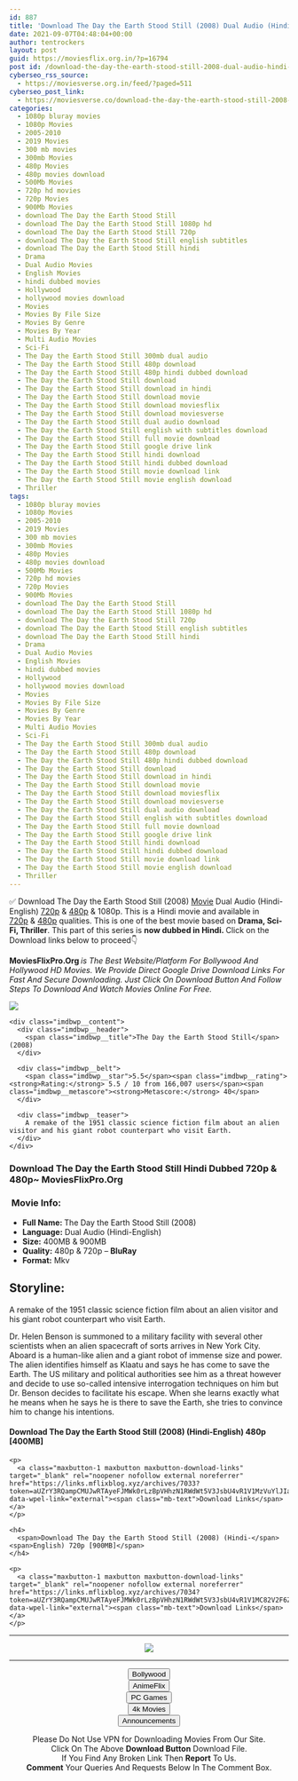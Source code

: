 ```yaml
---
id: 887
title: 'Download The Day the Earth Stood Still (2008) Dual Audio (Hindi-English) 480p [400MB] || 720p [900MB]'
date: 2021-09-07T04:48:04+00:00
author: tentrockers
layout: post
guid: https://moviesflix.org.in/?p=16794
post id: /download-the-day-the-earth-stood-still-2008-dual-audio-hindi-english-480p-400mb-720p-900mb/
cyberseo_rss_source:
  - https://moviesverse.org.in/feed/?paged=511
cyberseo_post_link:
  - https://moviesverse.co/download-the-day-the-earth-stood-still-2008-hindi-480p-720p/
categories:
  - 1080p bluray movies
  - 1080p Movies
  - 2005-2010
  - 2019 Movies
  - 300 mb movies
  - 300mb Movies
  - 480p Movies
  - 480p movies download
  - 500Mb Movies
  - 720p hd movies
  - 720p Movies
  - 900Mb Movies
  - download The Day the Earth Stood Still
  - download The Day the Earth Stood Still 1080p hd
  - download The Day the Earth Stood Still 720p
  - download The Day the Earth Stood Still english subtitles
  - download The Day the Earth Stood Still hindi
  - Drama
  - Dual Audio Movies
  - English Movies
  - hindi dubbed movies
  - Hollywood
  - hollywood movies download
  - Movies
  - Movies By File Size
  - Movies By Genre
  - Movies By Year
  - Multi Audio Movies
  - Sci-Fi
  - The Day the Earth Stood Still 300mb dual audio
  - The Day the Earth Stood Still 480p download
  - The Day the Earth Stood Still 480p hindi dubbed download
  - The Day the Earth Stood Still download
  - The Day the Earth Stood Still download in hindi
  - The Day the Earth Stood Still download movie
  - The Day the Earth Stood Still download moviesflix
  - The Day the Earth Stood Still download moviesverse
  - The Day the Earth Stood Still dual audio download
  - The Day the Earth Stood Still english with subtitles download
  - The Day the Earth Stood Still full movie download
  - The Day the Earth Stood Still google drive link
  - The Day the Earth Stood Still hindi download
  - The Day the Earth Stood Still hindi dubbed download
  - The Day the Earth Stood Still movie download link
  - The Day the Earth Stood Still movie english download
  - Thriller
tags:
  - 1080p bluray movies
  - 1080p Movies
  - 2005-2010
  - 2019 Movies
  - 300 mb movies
  - 300mb Movies
  - 480p Movies
  - 480p movies download
  - 500Mb Movies
  - 720p hd movies
  - 720p Movies
  - 900Mb Movies
  - download The Day the Earth Stood Still
  - download The Day the Earth Stood Still 1080p hd
  - download The Day the Earth Stood Still 720p
  - download The Day the Earth Stood Still english subtitles
  - download The Day the Earth Stood Still hindi
  - Drama
  - Dual Audio Movies
  - English Movies
  - hindi dubbed movies
  - Hollywood
  - hollywood movies download
  - Movies
  - Movies By File Size
  - Movies By Genre
  - Movies By Year
  - Multi Audio Movies
  - Sci-Fi
  - The Day the Earth Stood Still 300mb dual audio
  - The Day the Earth Stood Still 480p download
  - The Day the Earth Stood Still 480p hindi dubbed download
  - The Day the Earth Stood Still download
  - The Day the Earth Stood Still download in hindi
  - The Day the Earth Stood Still download movie
  - The Day the Earth Stood Still download moviesflix
  - The Day the Earth Stood Still download moviesverse
  - The Day the Earth Stood Still dual audio download
  - The Day the Earth Stood Still english with subtitles download
  - The Day the Earth Stood Still full movie download
  - The Day the Earth Stood Still google drive link
  - The Day the Earth Stood Still hindi download
  - The Day the Earth Stood Still hindi dubbed download
  - The Day the Earth Stood Still movie download link
  - The Day the Earth Stood Still movie english download
  - Thriller
---
```

<div class="thecontent clearfix">
  <p>
    ✅ Download The Day the Earth Stood Still (2008) <a href="https://moviesverse.co/category/movies/" data-wpel-link="internal">Movie</a> Dual Audio (Hindi-English) <a href="https://moviesverse.co/720p-movies/" data-wpel-link="internal">720p</a>&nbsp;&&nbsp;<a href="https://moviesverse.co/480p-movies/" data-wpel-link="internal">480p</a> & 1080p. This is a Hindi movie and available in <a href="https://moviesverse.co/720p-movies/" data-wpel-link="internal">720p</a>&nbsp;&&nbsp;<a href="https://moviesverse.co/480p-movies/" data-wpel-link="internal">480p</a> qualities. This is one of the best movie based on <strong>Drama, Sci-Fi, Thriller</strong>. This part of this series is <strong>now dubbed in <span>Hindi.&nbsp;</span></strong><span>Click on the Download links below to proceed👇</span>
  </p>
  
  <p>
    <strong><span>MoviesFlixPro.Org&nbsp;</span></strong><em>is The Best Website/Platform For Bollywood And Hollywood HD Movies. We Provide Direct Google Drive Download Links For Fast And Secure Downloading. Just Click On Download Button And Follow Steps To&nbsp;Download And Watch Movies Online For Free.</em>
  </p>
  
  <div class="imdbwp imdbwp--movie dark">
    <div class="imdbwp__thumb">
      <a class="imdbwp__link" target="_blank" title="The Day the Earth Stood Still" href="https://www.imdb.com/title/tt0970416/" rel="nofollow external noopener noreferrer" data-wpel-link="external"><img class="imdbwp__img" src="https://m.media-amazon.com/images/M/MV5BMTI5NTg1MzU5Nl5BMl5BanBnXkFtZTcwMDU1ODMwMg@@._V1_SX300.jpg" /></a>
    </div>
    
    <div class="imdbwp__content">
      <div class="imdbwp__header">
        <span class="imdbwp__title">The Day the Earth Stood Still</span> (2008)
      </div>
      
      <div class="imdbwp__belt">
        <span class="imdbwp__star">5.5</span><span class="imdbwp__rating"><strong>Rating:</strong> 5.5 / 10 from 166,007 users</span><span class="imdbwp__metascore"><strong>Metascore:</strong> 40</span>
      </div>
      
      <div class="imdbwp__teaser">
        A remake of the 1951 classic science fiction film about an alien visitor and his giant robot counterpart who visit Earth.
      </div>
    </div>
  </div>
  
  <h3>
    <span>Download The Day the Earth Stood Still Hindi Dubbed 720p & 480p~ MoviesFlixPro.Org</span>
  </h3>
  
  <h3>
    <span>&nbsp;Movie Info:&nbsp;</span>
  </h3>
  
  <ul>
    <li>
      <strong>Full Name: </strong>The Day the Earth Stood Still (2008)
    </li>
    <li>
      <strong>Language:</strong> Dual Audio (Hindi-English)
    </li>
    <li>
      <strong>Size:</strong> 400MB & 900MB
    </li>
    <li>
      <strong>Quality:</strong> 480p & 720p – <span><strong>BluRay</strong></span>
    </li>
    <li>
      <strong>Format:</strong>&nbsp;Mkv
    </li>
  </ul>
  
  <h2>
    <span>Storyline:</span>
  </h2>
  
  <p>
    A remake of the 1951 classic science fiction film about an alien visitor and his giant robot counterpart who visit Earth.
  </p>
  
  <div>
    Dr. Helen Benson is summoned to a military facility with several other scientists when an alien spacecraft of sorts arrives in New York City. Aboard is a human-like alien and a giant robot of immense size and power. The alien identifies himself as Klaatu and says he has come to save the Earth. The US military and political authorities see him as a threat however and decide to use so-called intensive interrogation techniques on him but Dr. Benson decides to facilitate his escape. When she learns exactly what he means when he says he is there to save the Earth, she tries to convince him to change his intentions.
  </div>
  
  <div class="inline canwrap">
    <h4>
      <span>Download The Day the Earth Stood Still (2008) (Hindi-English) </span><span>480p&nbsp; [400MB]</span>
    </h4>
    
    <p>
      <a class="maxbutton-1 maxbutton maxbutton-download-links" target="_blank" rel="noopener nofollow external noreferrer" href="https://links.mflixblog.xyz/archives/7033?token=aUZrY3RQampCMUJwRTAyeFJMWk0rLzBpVHhzN1RWdWt5V3JsbU4vR1V1MzVuYlJIaXRQRVlhWmJmelYxTDQwSw" data-wpel-link="external"><span class="mb-text">Download Links</span></a>
    </p>
    
    <h4>
      <span>Download The Day the Earth Stood Still (2008) (Hindi-</span><span>English) 720p [900MB]</span>
    </h4>
    
    <p>
      <a class="maxbutton-1 maxbutton maxbutton-download-links" target="_blank" rel="noopener nofollow external noreferrer" href="https://links.mflixblog.xyz/archives/7034?token=aUZrY3RQampCMUJwRTAyeFJMWk0rLzBpVHhzN1RWdWt5V3JsbU4vR1V1MC82V2F6ZndVQjduYll0NTRoREdaYg" data-wpel-link="external"><span class="mb-text">Download Links</span></a>
    </p>
  </div>
</div>

<center>
  </p> 
  
  <hr />
  
  <p>
    <a href="http://gdrivepro.xyz/join.php" data-wpel-link="external" target="_blank" rel="nofollow external noopener noreferrer"><img src="https://i.imgur.com/FhMdWdW.png" /></a>
  </p>
  
  <hr />
  
  <p>
    <a href="https://dogemovies.xyz" target="_blank" data-wpel-link="external" rel="nofollow external noopener noreferrer"><button class="button button5">Bollywood</button></a><br /> <a href="https://animeflix.in" target="_blank" data-wpel-link="external" rel="nofollow external noopener noreferrer"><button class="button button5">AnimeFlix</button></a><br /> <a href="https://gamesflix.net/" target="_blank" data-wpel-link="external" rel="nofollow external noopener noreferrer"><button class="button button5">PC Games</button></a><br /> <a href="https://uhdmovies.in" target="_blank" data-wpel-link="external" rel="nofollow external noopener noreferrer"><button class="button button5">4k Movies</button></a><br /> <a href="https://moviesverse.co/announcements/" target="_blank" data-wpel-link="internal" rel="noopener"><button class="button button5">Announcements</button></a>
  </p>
  
  <div class="alert alert-danger">
    Please Do Not Use VPN for Downloading Movies From Our Site.
  </div>
  
  <div class="alert alert-success">
    Click On The Above <strong>Download Button</strong> Download File.
  </div>
  
  <div class="alert alert-warning">
    If You Find Any Broken Link Then <strong>Report</strong> To Us.
  </div>
  
  <div class="alert alert-info">
    <strong>Comment</strong> Your Queries And Requests Below In The Comment Box.
  </div>
  
  <p>
    </center>
  </p>